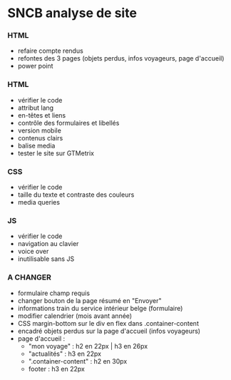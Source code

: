# SNCB analyse de site

### HTML

- refaire compte rendus
- refontes des 3 pages (objets perdus, infos voyageurs, page d'accueil)
- power point

### HTML

- vérifier le code
- attribut lang
- en-têtes et liens
- contrôle des formulaires et libellés
- version mobile
- contenus clairs
- balise media
- tester le site sur GTMetrix

### CSS

- vérifier le code
- taille du texte et contraste des couleurs
- media queries

### JS

- vérifier le code
- navigation au clavier
- voice over
- inutilisable sans JS



### A CHANGER

- formulaire champ requis
- changer bouton de la page résumé en "Envoyer"
- informations train du service intérieur belge (formulaire)
- modifier calendrier (mois avant année)
- CSS margin-bottom sur le div en flex dans .container-content
- encadré objets perdus sur la page d'accueil (infos voyageurs)
- page d'accueil :
  - "mon voyage" : h2 en 22px | h3 en 26px
  - "actualités" : h3 en 22px
  - ".container-content" : h2 en 30px 
  - footer : h3 en 22px



